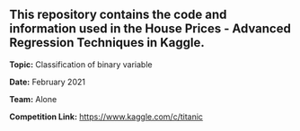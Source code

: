 ## This repository contains the code and information used in the House Prices - Advanced Regression Techniques in Kaggle.

**Topic:** Classification of binary variable

**Date:** February 2021

**Team:** Alone

**Competition Link:** https://www.kaggle.com/c/titanic
